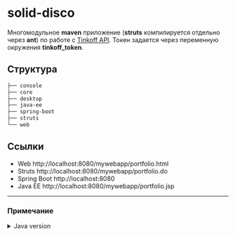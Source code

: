 # solid-disco

Многомодульное **maven** приложение (**struts** компилируется отдельно через **ant**) по работе с [Tinkoff API](https://github.com/RussianInvestments/invest-api-java-sdk).
Токен задается через переменную окружения **tinkoff_token**.

## Структура

```bash
├── console
├── core
├── desktop
├── java-ee
├── spring-boot
├── struts
└── web
```
## Ссылки

* Web http://localhost:8080/mywebapp/portfolio.html
* Struts http://localhost:8080/mywebapp/portfolio.do
* Spring Boot http://localhost:8080
* Java EE http://localhost:8080/mywebapp/portfolio.jsp

---
### Примечание
<details>
  <summary>Java version</summary>
- Java 1.2 uses major version 46
- Java 1.3 uses major version 47
- Java 1.4 uses major version 48
- Java 5 uses major version 49
- Java 6 uses major version 50
- Java 7 uses major version 51
- Java 8 uses major version 52
- Java 9 uses major version 53
- Java 10 uses major version 54
- Java 11 uses major version 55
- Java 12 uses major version 56
- Java 13 uses major version 57
- Java 14 uses major version 58
- Java 15 uses major version 59
- Java 16 uses major version 60
- Java 17 uses major version 61
- Java 18 uses major version 62
- Java 19 uses major version 63
</details>

